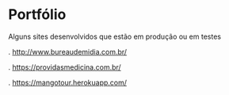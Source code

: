 # Portfólio
Alguns sites desenvolvidos que estão em produção ou em testes

. http://www.bureaudemidia.com.br/

. https://providasmedicina.com.br/

. https://mangotour.herokuapp.com/



